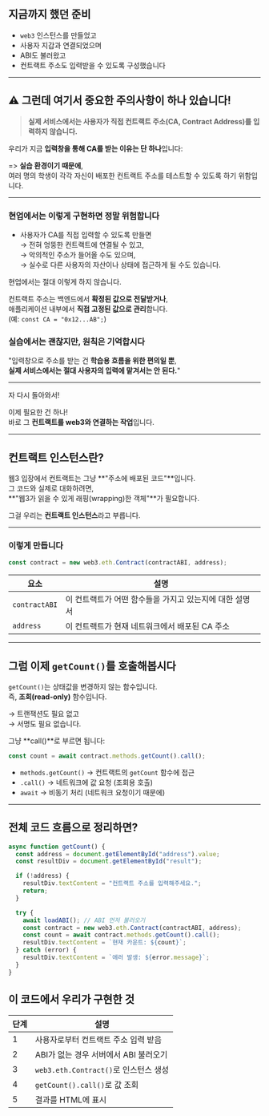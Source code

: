 ## 지금까지 했던 준비

- `web3` 인스턴스를 만들었고
- 사용자 지갑과 연결되었으며
- ABI도 불러왔고
- 컨트랙트 주소도 입력받을 수 있도록 구성했습니다

---

## ⚠️ 그런데 여기서 중요한 주의사항이 하나 있습니다!

> **실제 서비스에서는 사용자가 직접 컨트랙트 주소(CA, Contract Address)를 입력하지 않습니다.**

우리가 지금 **입력창을 통해 CA를 받는 이유는 단 하나**입니다:

=> **실습 환경이기 때문에**,  
여러 명의 학생이 각각 자신이 배포한 컨트랙트 주소를 테스트할 수 있도록 하기 위함입니다.

---

### 현업에서는 이렇게 구현하면 정말 위험합니다

- 사용자가 CA를 직접 입력할 수 있도록 만들면  
  → 전혀 엉뚱한 컨트랙트에 연결될 수 있고,  
  → 악의적인 주소가 들어올 수도 있으며,  
  → 실수로 다른 사용자의 자산이나 상태에 접근하게 될 수도 있습니다.

현업에서는 절대 이렇게 하지 않습니다.

컨트랙트 주소는 백엔드에서 **확정된 값으로 전달받거나**,  
애플리케이션 내부에서 **직접 고정된 값으로 관리**합니다.  
(예: `const CA = "0x12...AB";`)

### 실습에서는 괜찮지만, 원칙은 기억합시다

"입력창으로 주소를 받는 건 **학습용 흐름을 위한 편의일 뿐**,  
**실제 서비스에서는 절대 사용자의 입력에 맡겨서는 안 된다.**"

---

자 다시 돌아와서!

이제 필요한 건 하나!  
바로 그 **컨트랙트를 web3와 연결하는 작업**입니다.

---

## 컨트랙트 인스턴스란?

웹3 입장에서 컨트랙트는 그냥 **"주소에 배포된 코드"**입니다.  
그 코드와 실제로 대화하려면,  
**"웹3가 읽을 수 있게 래핑(wrapping)한 객체"**가 필요합니다.

그걸 우리는 **컨트랙트 인스턴스**라고 부릅니다.

---

### 이렇게 만듭니다

```js
const contract = new web3.eth.Contract(contractABI, address);
```

| 요소          | 설명                                                    |
| ------------- | ------------------------------------------------------- |
| `contractABI` | 이 컨트랙트가 어떤 함수들을 가지고 있는지에 대한 설명서 |
| `address`     | 이 컨트랙트가 현재 네트워크에서 배포된 CA 주소          |

---

## 그럼 이제 `getCount()`를 호출해봅시다

`getCount()`는 상태값을 변경하지 않는 함수입니다.  
즉, **조회(read-only)** 함수입니다.

→ 트랜잭션도 필요 없고  
→ 서명도 필요 없습니다.

그냥 **call()**로 부르면 됩니다:

```js
const count = await contract.methods.getCount().call();
```

- `methods.getCount()` → 컨트랙트의 `getCount` 함수에 접근
- `.call()` → 네트워크에 값 요청 (조회용 호출)
- `await` → 비동기 처리 (네트워크 요청이기 때문에)

---

## 전체 코드 흐름으로 정리하면?

```js
async function getCount() {
  const address = document.getElementById("address").value;
  const resultDiv = document.getElementById("result");

  if (!address) {
    resultDiv.textContent = "컨트랙트 주소를 입력해주세요.";
    return;
  }

  try {
    await loadABI(); // ABI 먼저 불러오기
    const contract = new web3.eth.Contract(contractABI, address);
    const count = await contract.methods.getCount().call();
    resultDiv.textContent = `현재 카운트: ${count}`;
  } catch (error) {
    resultDiv.textContent = `에러 발생: ${error.message}`;
  }
}
```

## 이 코드에서 우리가 구현한 것

| 단계 | 설명                                  |
| ---- | ------------------------------------- |
| 1    | 사용자로부터 컨트랙트 주소 입력 받음  |
| 2    | ABI가 없는 경우 서버에서 ABI 불러오기 |
| 3    | `web3.eth.Contract()`로 인스턴스 생성 |
| 4    | `getCount().call()`로 값 조회         |
| 5    | 결과를 HTML에 표시                    |
